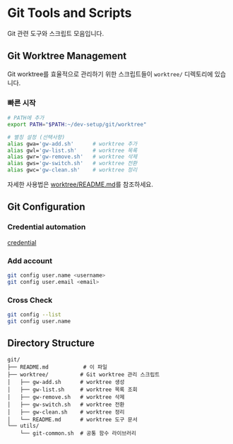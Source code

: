 
# Git Tools and Scripts

Git 관련 도구와 스크립트 모음입니다.

## Git Worktree Management

Git worktree를 효율적으로 관리하기 위한 스크립트들이 `worktree/` 디렉토리에 있습니다.

### 빠른 시작

```bash
# PATH에 추가
export PATH="$PATH:~/dev-setup/git/worktree"

# 별칭 설정 (선택사항)
alias gwa='gw-add.sh'      # worktree 추가
alias gwl='gw-list.sh'     # worktree 목록
alias gwr='gw-remove.sh'   # worktree 삭제
alias gws='gw-switch.sh'   # worktree 전환
alias gwc='gw-clean.sh'    # worktree 정리
```

자세한 사용법은 [worktree/README.md](./worktree/README.md)를 참조하세요.

## Git Configuration

### Credential automation

[credential](https://developer-carmel.tistory.com/10)

### Add account
```bash
git config user.name <username>
git config user.email <email>
```

### Cross Check
```bash
git config --list
git config user.name
```

## Directory Structure

```
git/
├── README.md           # 이 파일
├── worktree/          # Git worktree 관리 스크립트
│   ├── gw-add.sh      # worktree 생성
│   ├── gw-list.sh     # worktree 목록 조회
│   ├── gw-remove.sh   # worktree 삭제
│   ├── gw-switch.sh   # worktree 전환
│   ├── gw-clean.sh    # worktree 정리
│   └── README.md      # worktree 도구 문서
└── utils/
    └── git-common.sh  # 공통 함수 라이브러리
```
